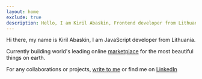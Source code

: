 ```yaml
---
layout: home
exclude: true
description: Hello, I am Kiril Abaskin, Frontend developer from Lithuania, Vilnius
---
```


<p>
  Hi there, my name is Kiril Abaskin, I am JavaScript developer from Lithuania.
</p>

<p>
  Currently building world's leading online <a href="https://1stdibs.com">marketplace</a> for the most beautiful things on earth.
</p>
<p>
For any collaborations or projects, <a href="mailto:kiril.abashkin@gmail.com">write to me</a> or find me on <a href="https://www.linkedin.com/in/kirilab/">LinkedIn</a>

</p>
